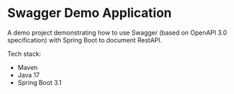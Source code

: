 # Swagger Demo Application 
A demo project demonstrating how to use Swagger (based on OpenAPI 3.0 specification) with Spring Boot to document RestAPI.

Tech stack:
- Maven
- Java 17
- Spring Boot 3.1